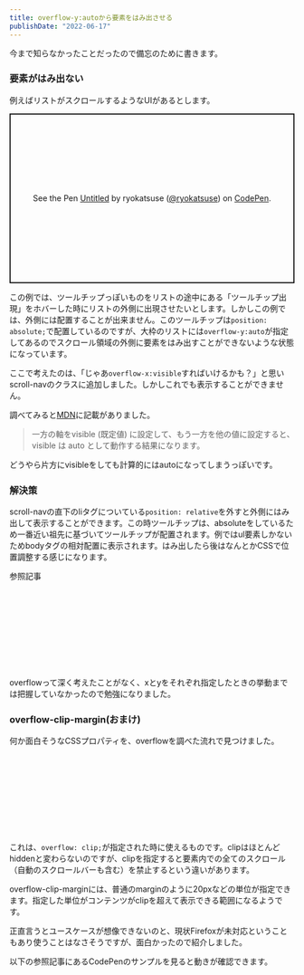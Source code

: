 ```yaml
---
title: overflow-y:autoから要素をはみ出させる
publishDate: "2022-06-17"
---
```


今まで知らなかったことだったので備忘のために書きます。

### 要素がはみ出ない

例えばリストがスクロールするようなUIがあるとします。

<p class="codepen" data-height="300" data-default-tab="html,result" data-slug-hash="YzegmVb" data-user="ryokatsuse" style="height: 300px; box-sizing: border-box; display: flex; align-items: center; justify-content: center; border: 2px solid; margin: 1em 0; padding: 1em;">
  <span>See the Pen <a href="https://codepen.io/ryokatsuse/pen/YzegmVb">
  Untitled</a> by ryokatsuse (<a href="https://codepen.io/ryokatsuse">@ryokatsuse</a>)
  on <a href="https://codepen.io">CodePen</a>.</span>
</p>
<script async src="https://cpwebassets.codepen.io/assets/embed/ei.js"></script>


この例では、ツールチップっぽいものをリストの途中にある「ツールチップ出現」をホバーした時にリストの外側に出現させたいとします。しかしこの例では、外側には配置することが出来ません。このツールチップは```position: absolute;```で配置しているのですが、大枠のリストには```overflow-y:auto```が指定してあるのでスクロール領域の外側に要素をはみ出すことができないような状態になっています。

ここで考えたのは、「じゃあ```overflow-x:visible```すればいけるかも？」と思いscroll-navのクラスに追加しました。しかしこれでも表示することができません。

調べてみると[MDN](https://developer.mozilla.org/ja/docs/Web/CSS/overflow#%E8%A7%A3%E8%AA%AC)に記載がありました。

> 一方の軸をvisible (既定値) に設定して、もう一方を他の値に設定すると、 visible は auto として動作する結果になります。

どうやら片方にvisibleをしても計算的にはautoになってしまうっぽいです。

### 解決策

scroll-navの直下のliタグについている```position: relative```を外すと外側にはみ出して表示することができます。この時ツールチップは、absoluteをしているため一番近い祖先に基づいてツールチップが配置されます。例ではul要素しかないためbodyタグの相対配置に表示されます。はみ出したら後はなんとかCSSで位置調整する感じになります。

参照記事
<div class="iframely-embed"><div class="iframely-responsive" style="height: 140px; padding-bottom: 0;"><a href="https://css-tricks.com/popping-hidden-overflow/" data-iframely-url="//iframely.net/PL3SPcM?card=small"></a></div></div>

overflowって深く考えたことがなく、xとyをそれぞれ指定したときの挙動までは把握していなかったので勉強になりました。


### overflow-clip-margin(おまけ)

何か面白そうなCSSプロパティを、overflowを調べた流れで見つけました。

<div class="iframely-embed"><div class="iframely-responsive" style="height: 140px; padding-bottom: 0;"><a href="https://developer.mozilla.org/en-US/docs/Web/CSS/overflow-clip-margin" data-iframely-url="//iframely.net/Ip7AYww?card=small"></a></div></div>

これは、```overflow: clip;```が指定された時に使えるものです。clipはほとんどhiddenと変わらないのですが、clipを指定すると要素内での全てのスクロール（自動のスクロールバーも含む）を禁止するという違いがあります。

overflow-clip-marginには、普通のmarginのように20pxなどの単位が指定できます。指定した単位がコンテンツがclipを超えて表示できる範囲になるようです。

正直言うとユースケースが想像できないのと、現状Firefoxが未対応ということもあり使うことはなさそうですが、面白かったので紹介しました。

以下の参照記事にあるCodePenのサンプルを見ると動きが確認できます。

<div class="iframely-embed"><div class="iframely-responsive" style="height: 140px; padding-bottom: 0;"><a href="https://css-tricks.com/almanac/properties/o/overflow-clip-margin/" data-iframely-url="//iframely.net/o6iwngY?card=small"></a></div></div>
